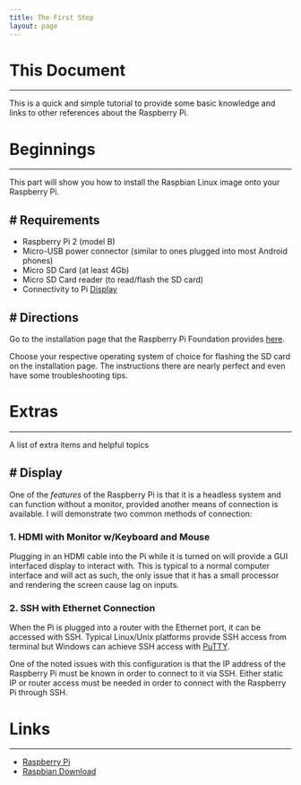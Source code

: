 ```yaml
---
title: The First Step
layout: page
---
```


# This Document
***
This is a quick and simple tutorial to provide some basic knowledge and links to other references about the Raspberry Pi.

# Beginnings
***
This part will show you how to install the Raspbian Linux image onto your Raspberry Pi.

## \# Requirements
- Raspberry Pi 2 (model B)
- Micro-USB power connector (similar to ones plugged into most Android phones)
- Micro SD Card (at least 4Gb)
- Micro SD Card reader (to read/flash the SD card)
- Connectivity to Pi [Display](#display)

## \# Directions
Go to the installation page that the Raspberry Pi Foundation provides [here](https://www.raspberrypi.org/documentation/installation/installing-images/README.md).

Choose your respective operating system of choice for flashing the SD card on the installation page. The instructions there are nearly perfect and even have some troubleshooting tips.

# Extras
***
A list of extra items and helpful topics

## \# Display
One of the *features* of the Raspberry Pi is that it is a headless system and can function without a monitor, provided another means of connection is available. I will demonstrate two common methods of connection:

### 1. HDMI with Monitor w/Keyboard and Mouse
Plugging in an HDMI cable into the Pi while it is turned on will provide a GUI interfaced display to interact with. This is typical to a normal computer interface and will act as such, the only issue that it has a small processor and rendering the screen cause lag on inputs.

### 2. SSH with Ethernet Connection
When the Pi is plugged into a router with the Ethernet port, it can be accessed with SSH. Typical Linux/Unix platforms provide SSH access from terminal but Windows can achieve SSH access with [PuTTY](http://www.chiark.greenend.org.uk/~sgtatham/putty/).

One of the noted issues with this configuration is that the IP address of the Raspberry Pi must be known in order to connect to it via SSH. Either static IP or router access must be needed in order to connect with the Raspberry Pi through SSH.

# Links
***
- [Raspberry Pi](https://www.raspberrypi.org/)
- [Raspbian Download](https://www.raspberrypi.org/downloads/raspbian/)
